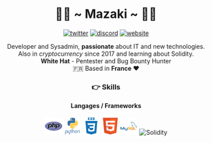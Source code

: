 <div id="header" align="center">

# 👨‍🔧 ~ Mazaki ~ 👨‍🔧
  
[![twitter](https://img.shields.io/badge/twitter--lightgrey?style=social&logo=twitter)](https://twitter.com/mazaki_eth)
[![discord](https://img.shields.io/badge/discord--lightgrey?style=social&logo=discord)](Mazaki#1598)
[![website](https://img.shields.io/badge/website--lightgrey?style=social&logo=website)](https://mazaki.fr)

Developer and Sysadmin, <b>passionate</b> about IT and new technologies.<br />
Also in <i>cryptocurrency</i> since 2017 and learning about Solidity.<br />
<b>White Hat</b> - Pentester and Bug Bounty Hunter<br />
🇫🇷 Based in <b>France</b> ♥️

### :point_right: Skills
#### Langages / Frameworks
<div>
  <img src="https://github.com/devicons/devicon/blob/master/icons/php/php-original.svg" title="PHP" alt="PHP" width="40" height="40"/>
  <img src="https://github.com/devicons/devicon/blob/master/icons/python/python-original-wordmark.svg" title="Python" alt="Python" width="40" height="40"/>
  <img src="https://github.com/devicons/devicon/blob/master/icons/css3/css3-plain-wordmark.svg"  title="CSS3" alt="CSS" width="40" height="40"/>
  <img src="https://github.com/devicons/devicon/blob/master/icons/html5/html5-original.svg" title="HTML5" alt="HTML" width="40" height="40"/  
  <img src="https://github.com/devicons/devicon/blob/master/icons/javascript/javascript-original.svg" title="JavaScript" alt="JavaScript" width="40" height="40"/>  
  <img src="https://github.com/devicons/devicon/blob/master/icons/mysql/mysql-original-wordmark.svg" title="MySQL"  alt="MySQL" width="40" height="40"/>  
  <img src="https://upload.wikimedia.org/wikipedia/commons/thumb/9/98/Solidity_logo.svg/386px-Solidity_logo.svg.png" title="Solidity"  alt="Solidity" width="40" height="40"/>  
</div>
</div>

</div>
